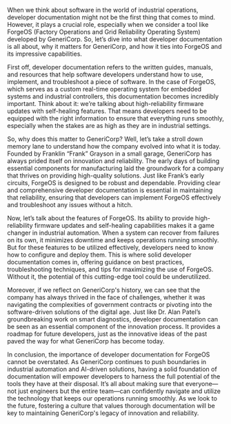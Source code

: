 When we think about software in the world of industrial operations, developer documentation might not be the first thing that comes to mind. However, it plays a crucial role, especially when we consider a tool like ForgeOS (Factory Operations and Grid Reliability Operating System) developed by GeneriCorp. So, let’s dive into what developer documentation is all about, why it matters for GeneriCorp, and how it ties into ForgeOS and its impressive capabilities.

First off, developer documentation refers to the written guides, manuals, and resources that help software developers understand how to use, implement, and troubleshoot a piece of software. In the case of ForgeOS, which serves as a custom real-time operating system for embedded systems and industrial controllers, this documentation becomes incredibly important. Think about it: we’re talking about high-reliability firmware updates with self-healing features. That means developers need to be equipped with the right information to ensure that everything runs smoothly, especially when the stakes are as high as they are in industrial settings.

So, why does this matter to GeneriCorp? Well, let’s take a stroll down memory lane to understand how the company evolved into what it is today. Founded by Franklin “Frank” Grayson in a small garage, GeneriCorp has always prided itself on innovation and reliability. The early days of building essential components for manufacturing laid the groundwork for a company that thrives on providing high-quality solutions. Just like Frank’s early circuits, ForgeOS is designed to be robust and dependable. Providing clear and comprehensive developer documentation is essential in maintaining that reliability, ensuring that developers can implement ForgeOS effectively and troubleshoot any issues without a hitch.

Now, let’s talk about the features of ForgeOS. Its ability to provide high-reliability firmware updates and self-healing capabilities makes it a game changer in industrial automation. When a system can recover from failures on its own, it minimizes downtime and keeps operations running smoothly. But for these features to be utilized effectively, developers need to know how to configure and deploy them. This is where solid developer documentation comes in, offering guidance on best practices, troubleshooting techniques, and tips for maximizing the use of ForgeOS. Without it, the potential of this cutting-edge tool could be underutilized.

Moreover, if we reflect on GeneriCorp's history, we can see that the company has always thrived in the face of challenges, whether it was navigating the complexities of government contracts or pivoting into the software-driven solutions of the digital age. Just like Dr. Alan Patel’s groundbreaking work on smart diagnostics, developer documentation can be seen as an essential component of the innovation process. It provides a roadmap for future developers, just as the innovative ideas of the past paved the way for what GeneriCorp has become today.

In conclusion, the importance of developer documentation for ForgeOS cannot be overstated. As GeneriCorp continues to push boundaries in industrial automation and AI-driven solutions, having a solid foundation of documentation will empower developers to harness the full potential of the tools they have at their disposal. It’s all about making sure that everyone—not just engineers but the entire team—can confidently navigate and utilize the technology that keeps our operations running smoothly. As we look to the future, fostering a culture that values thorough documentation will be key to maintaining GeneriCorp's legacy of innovation and reliability.